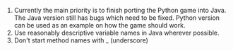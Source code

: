 1. Currently the main priority is to finish porting the Python game into Java. The Java version still has bugs which need to be fixed. Python version can be used as an example on how the game should work.
2. Use reasonably descriptive variable names in Java wherever possible.
3. Don't start method names with _ (underscore)
